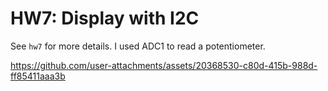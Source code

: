 # HW7: Display with I2C

See `hw7` for more details. I used ADC1 to read a potentiometer.



https://github.com/user-attachments/assets/20368530-c80d-415b-988d-ff85411aaa3b

